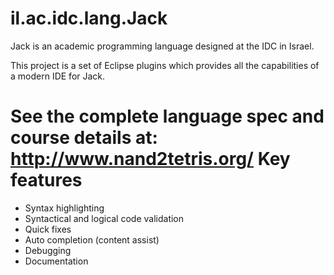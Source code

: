 il.ac.idc.lang.Jack
===================

Jack is an academic programming language designed at the IDC in Israel.

This project is a set of Eclipse plugins which provides all the capabilities of a modern IDE for Jack.

See the complete language spec and course details at: http://www.nand2tetris.org/
Key features
============
* Syntax highlighting
* Syntactical and logical code validation
* Quick fixes
* Auto completion (content assist)
* Debugging
* Documentation

